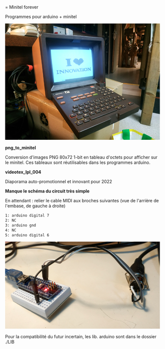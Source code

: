 = Minitel forever

Programmes pour arduino + minitel

![*_*](./assets/minitel.jpg)

**png_to_minitel**

Conversion d'images PNG 80x72 1-bit en tableau d'octets pour afficher sur le minitel. Ces tableaux sont réutilisables dans les programmes arduino.

**videotex_lpl_004**

Diaporama auto-promotionnel et innovant pour 2022

**Manque le schéma du circuit très simple**

En attendant : relier le cable MIDI aux broches suivantes (vue de l'arrière de l'embase, de gauche à droite)

    1: arduino digital 7
    2: NC
    3: arduino gnd
    4: NC
    5: arduino digital 6

![*_*](./assets/minitel_photo_circuit.jpg)

Pour la compatibilité du futur incertain, les lib. arduino sont dans le dossier ./LIB

